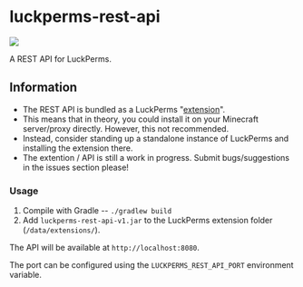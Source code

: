 # luckperms-rest-api

![](https://img.shields.io/badge/status-beta-important?style=for-the-badge)

A REST API for LuckPerms.

## Information

* The REST API is bundled as a LuckPerms "[extension](https://luckperms.net/wiki/Extensions)".
* This means that in theory, you could install it on your Minecraft server/proxy directly. However, this not recommended.
* Instead, consider standing up a standalone instance of LuckPerms and installing the extension there.
* The extention / API is still a work in progress. Submit bugs/suggestions in the issues section please!

### Usage

1. Compile with Gradle -- `./gradlew build`
2. Add `luckperms-rest-api-v1.jar` to the LuckPerms extension folder (`/data/extensions/`).

The API will be available at `http://localhost:8080`.

The port can be configured using the `LUCKPERMS_REST_API_PORT` environment variable.